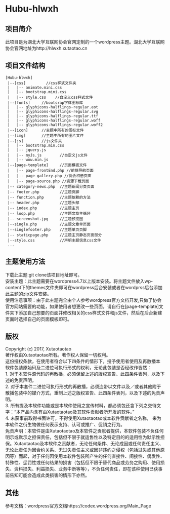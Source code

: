 <h1>Hubu-hlwxh</h1>
<h2>项目简介</h2>
此项目是为湖北大学互联网协会官网定制的一个wordpress主题。湖北大学互联网协会官网地址为http://hlwxh.xutaotao.cn
<h2>项目文件结构</h2>

	[Hubu-hlwxh]
	 |--[css]		  //css样式文件夹	
	 |   |-- animate.mini.css    
	 |   |-- bootstrap.mini.css
	 |   |-- style.css	  //自定义css样式文件
	 |--[fonts]		//bootsrap字体图标库
	 |   |-- glyphicons-halflings-regular.eot
	 |   |-- glyphicons-halflings-regular.svg
	 |   |-- glyphicons-halflings-regular.ttf
	 |   |-- glyphicons-halflings-regular.woff	 
	 |   |-- glyphicons-halflings-regular.woff2
	 |--[icon]		//主题中所有的图标文件
	 |--[img]		//主题中所有的图片文件
	 |--[js]		//js文件夹
	 |   |-- bootstrap.min.css
	 |   |-- jquery.js	
	 |   |-- myJs.js        //自定义js文件
	 |   |-- wow.min.js
	 |--[page-template]     //页面模板文件		
	 |   |-- page-frontEnd.php //前端导航页面	
	 |   |-- page-gallery.php //协会相册页面	
	 |   |-- page-source.php //资源下载页面	
 	 |-- category-news.php 	//主题新闻分类页面
 	 |-- footer.php         //主题页脚
	 |-- function.php       //主题依赖的方法
	 |-- header.php         //主题头部
	 |-- index.php          //主题主页
	 |-- loop.php           //主题文章主循环
	 |-- screenshot.jpg     //主题预览图
	 |--single.php          //主题文章单页面
	 |--singlefooter.php    //主题单页页脚
	 |-- staticpage.php     //主题主页静态页面部分
	 |--style.css           //声明主题信息css文件
 	 ...
<h2>主题使用方法</h2>
下载此主题:git clone该项目地址即可。<br>
安装主题：此主题需要在wordpress4.7以上版本安装。将主题文件放入wp-content下的themes文件夹即可在wordpress后台安装或者在wordprss后台添加此主题的zip文件安装。<br>
使用注意事项：由于此主题完全由个人参考wordpress官方文档开发,只做了协会官方网站需要的功能，如果使用者想更改一些页面，请自行在[page-template]文件夹下添加自己想要的页面并修改相关的css样式文件和js文件，然后在后台新建页面时选择自己的页面模板即可。
<h2>版权</h2>
Copyright (c) 2017, Xutaotaotao<br>
著作权由Xutaotaotao所有。著作权人保留一切权利。<br>
这份授权条款，在使用者符合以下四条件的情形下，授予使用者使用及再散播本
软件包装原始码及二进位可执行形式的权利，无论此包装是否经改作皆然：<br>
1. 对于本软件源代码的再散播，必须保留上述的版权宣告、此四条件表列，以及下述的免责声明。<br>
2. 对于本套件二进位可执行形式的再散播，必须连带以文件以及／或者其他附于散播包装中的媒介方式，重制上述之版权宣告、此四条件表列，以及下述的免责声明。<br>
3. 所有提及本软件功能或是本软件使用之宣传材料，都必须包还含下列之交待文字：“本产品内含有由Xutaotaotao及其软件贡献者所开发的软件。”<br>
4. 未获事前取得书面许可，不得使用Xutaotaotao或本软件贡献者之名称， 来为本软件之衍生物做任何表示支持、认可或推广、促销之行为。<br>
免责声明：本软件是由Xutaotaotao及本软件之贡献者提供，本软件包装不负任何明示或默示之担保责任，包括但不限于就适售性以及特定目的的适用性为默示性担保。Xutaotaotao及本软件之贡献者，无论任何条件、无论成因或任何责任主义、无论此责任为因合约关系、无过失责任主义或因非违约之侵权（包括过失或其他原因等）而起，对于任何因使用本软件包装所产生的任何直接性、间接性、偶发性、特殊性、惩罚性或任何结果的损害（包括但不限于替代商品或劳务之购用、使用损失、资料损失、利益损失、业务中断等等），不负任何责任，即在该种使用已获事前告知可能会造成此类损害的情形下亦然。
<h2>其他</h2>
参考文档：wordpress官方文档https://codex.wordpress.org/Main_Page






	  
	  


